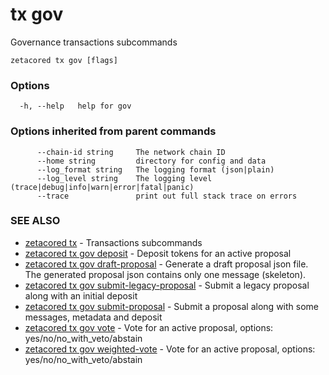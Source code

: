 # tx gov

Governance transactions subcommands

```
zetacored tx gov [flags]
```

### Options

```
  -h, --help   help for gov
```

### Options inherited from parent commands

```
      --chain-id string     The network chain ID
      --home string         directory for config and data 
      --log_format string   The logging format (json|plain) 
      --log_level string    The logging level (trace|debug|info|warn|error|fatal|panic) 
      --trace               print out full stack trace on errors
```

### SEE ALSO

* [zetacored tx](zetacored_tx.md)	 - Transactions subcommands
* [zetacored tx gov deposit](zetacored_tx_gov_deposit.md)	 - Deposit tokens for an active proposal
* [zetacored tx gov draft-proposal](zetacored_tx_gov_draft-proposal.md)	 - Generate a draft proposal json file. The generated proposal json contains only one message (skeleton).
* [zetacored tx gov submit-legacy-proposal](zetacored_tx_gov_submit-legacy-proposal.md)	 - Submit a legacy proposal along with an initial deposit
* [zetacored tx gov submit-proposal](zetacored_tx_gov_submit-proposal.md)	 - Submit a proposal along with some messages, metadata and deposit
* [zetacored tx gov vote](zetacored_tx_gov_vote.md)	 - Vote for an active proposal, options: yes/no/no_with_veto/abstain
* [zetacored tx gov weighted-vote](zetacored_tx_gov_weighted-vote.md)	 - Vote for an active proposal, options: yes/no/no_with_veto/abstain

